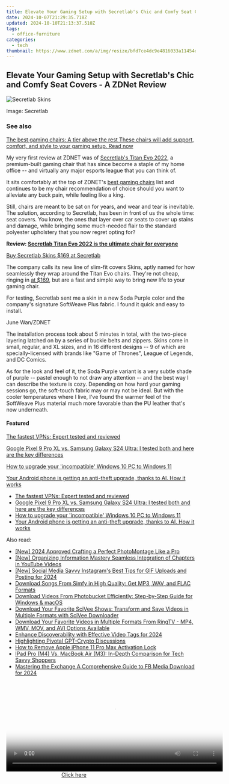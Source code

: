 ```yaml
---
title: Elevate Your Gaming Setup with Secretlab's Chic and Comfy Seat Covers - A ZDNet Review
date: 2024-10-07T21:29:35.718Z
updated: 2024-10-10T21:13:37.510Z
tags:
  - office-furniture
categories:
  - tech
thumbnail: https://www.zdnet.com/a/img/resize/bfd7ce4dc9e4816033a11454d6d302b7b583bdb3/2022/11/03/20a64c6b-8ef3-41aa-b688-6e95d1a52093/4057660-secretlab-skins.jpg?width=170&height=96&fit=crop&auto=webp
---
```


## Elevate Your Gaming Setup with Secretlab's Chic and Comfy Seat Covers - A ZDNet Review

![Secretlab Skins](https://www.zdnet.com/a/img/resize/a124e01e9a9ac20bb4dd364ebd651626f1ccba91/2022/11/03/20a64c6b-8ef3-41aa-b688-6e95d1a52093/4057660-secretlab-skins.jpg?auto=webp&width=1280)

Image: Secretlab

### See also

[The best gaming chairs: A tier above the rest These chairs will add support, comfort, and style to your gaming setup.  Read now](https://www.zdnet.com/article/best-gaming-chair/)

My very first review at ZDNET was of [Secretlab's Titan Evo 2022](https://oc.brcclx.com/t?lid=26675287&tid=zd-%5F%5FCOM%5FCLICK%5FID%5F%5F-dtp), a premium-built gaming chair that has since become a staple of my home office -- and virtually any major esports league that you can think of. 

It sits comfortably at the top of ZDNET's [best gaming chairs](https://www.zdnet.com/home-and-office/home-entertainment/best-gaming-chair/) list and continues to be my chair recommendation of choice should you want to alleviate any back pain, while feeling like a king. 

Still, chairs are meant to be sat on for years, and wear and tear is inevitable. The solution, according to Secretlab, has been in front of us the whole time: seat covers. You know, the ones that layer over car seats to cover up stains and damage, while bringing some much-needed flair to the standard polyester upholstery that you now regret opting for?

**Review: [Secretlab Titan Evo 2022 is the ultimate chair for everyone](https://www.zdnet.com/home-and-office/home-entertainment/secretlab-titan-evo-2022-series-gaming-chair-review/)**

[Buy Secretlab Skins $169 at Secretlab](https://oc.brcclx.com/t?lid=26675287&tid=zd-%5F%5FCOM%5FCLICK%5FID%5F%5F-dtp)

The company calls its new line of slim-fit covers Skins, aptly named for how seamlessly they wrap around the Titan Evo chairs. They're not cheap, ringing in [at $169](https://oc.brcclx.com/t?lid=26675287&tid=zd-%5F%5FCOM%5FCLICK%5FID%5F%5F-dtp), but are a fast and simple way to bring new life to your gaming chair.

For testing, Secretlab sent me a skin in a new Soda Purple color and the company's signature SoftWeave Plus fabric. I found it quick and easy to install.

June Wan/ZDNET

The installation process took about 5 minutes in total, with the two-piece layering latched on by a series of buckle belts and zippers. Skins come in small, regular, and XL sizes, and in 16 different designs -- 9 of which are specially-licensed with brands like "Game of Thrones", League of Legends, and DC Comics. 

As for the look and feel of it, the Soda Purple variant is a very subtle shade of purple -- pastel enough to not draw any attention -- and the best way I can describe the texture is cozy. Depending on how hard your gaming sessions go, the soft-touch fabric may or may not be ideal. But with the cooler temperatures where I live, I've found the warmer feel of the SoftWeave Plus material much more favorable than the PU leather that's now underneath. 

#### Featured

[The fastest VPNs: Expert tested and reviewed](https://www.zdnet.com/article/fastest-vpn/ "The fastest VPNs: Expert tested and reviewed")

[Google Pixel 9 Pro XL vs. Samsung Galaxy S24 Ultra: I tested both and here are the key differences](https://www.zdnet.com/article/google-pixel-9-pro-xl-vs-samsung-galaxy-s24-ultra/ "Google Pixel 9 Pro XL vs. Samsung Galaxy S24 Ultra: I tested both and here are the key differences")

[How to upgrade your 'incompatible' Windows 10 PC to Windows 11](https://www.zdnet.com/article/how-to-upgrade-your-incompatible-windows-10-pc-to-windows-11/ "How to upgrade your 'incompatible' Windows 10 PC to Windows 11")

[Your Android phone is getting an anti-theft upgrade, thanks to AI. How it works](https://www.zdnet.com/article/your-android-phone-is-getting-an-anti-theft-upgrade-thanks-to-ai-how-it-works/ "Your Android phone is getting an anti-theft upgrade, thanks to AI. How it works")

* [The fastest VPNs: Expert tested and reviewed](https://www.zdnet.com/article/fastest-vpn/ "The fastest VPNs: Expert tested and reviewed")
* [Google Pixel 9 Pro XL vs. Samsung Galaxy S24 Ultra: I tested both and here are the key differences](https://www.zdnet.com/article/google-pixel-9-pro-xl-vs-samsung-galaxy-s24-ultra/ "Google Pixel 9 Pro XL vs. Samsung Galaxy S24 Ultra: I tested both and here are the key differences")
* [How to upgrade your 'incompatible' Windows 10 PC to Windows 11](https://www.zdnet.com/article/how-to-upgrade-your-incompatible-windows-10-pc-to-windows-11/ "How to upgrade your 'incompatible' Windows 10 PC to Windows 11")
* [Your Android phone is getting an anti-theft upgrade, thanks to AI. How it works](https://www.zdnet.com/article/your-android-phone-is-getting-an-anti-theft-upgrade-thanks-to-ai-how-it-works/ "Your Android phone is getting an anti-theft upgrade, thanks to AI. How it works")

<ins class="adsbygoogle"
     style="display:block"
     data-ad-format="autorelaxed"
     data-ad-client="ca-pub-7571918770474297"
     data-ad-slot="1223367746"></ins>

<ins class="adsbygoogle"
     style="display:block"
     data-ad-client="ca-pub-7571918770474297"
     data-ad-slot="8358498916"
     data-ad-format="auto"
     data-full-width-responsive="true"></ins>

<span class="atpl-alsoreadstyle">Also read:</span>
<div><ul>
<li><a href="https://fox-direct.techidaily.com/new-2024-approved-crafting-a-perfect-photomontage-like-a-pro/"><u>[New] 2024 Approved Crafting a Perfect PhotoMontage Like a Pro</u></a></li>
<li><a href="https://youtube-blog.techidaily.com/rganizing-information-mastery-seamless-integration-of-chapters-in-youtube-videos/"><u>[New] Organizing Information Mastery Seamless Integration of Chapters in YouTube Videos</u></a></li>
<li><a href="https://instagram-video-recordings.techidaily.com/new-social-media-savvy-instagrams-best-tips-for-gif-uploads-and-posting-for-2024/"><u>[New] Social Media Savvy Instagram's Best Tips for GIF Uploads and Posting for 2024</u></a></li>
<li><a href="https://win-bits.techidaily.com/download-songs-from-simfy-in-high-quality-get-mp3-wav-and-flac-formats/"><u>Download Songs From Simfy in High Quality: Get MP3, WAV, and FLAC Formats</u></a></li>
<li><a href="https://win-bits.techidaily.com/download-videos-from-photobucket-efficiently-step-by-step-guide-for-windows-and-macos/"><u>Download Videos From Photobucket Efficiently: Step-by-Step Guide for Windows & macOS</u></a></li>
<li><a href="https://win-bits.techidaily.com/download-your-favorite-scivee-shows-transform-and-save-videos-in-multiple-formats-with-scivee-downloader/"><u>Download Your Favorite SciVee Shows: Transform and Save Videos in Multiple Formats with SciVee Downloader</u></a></li>
<li><a href="https://win-bits.techidaily.com/download-your-favorite-videos-in-multiple-formats-from-ringtv-mp4-wmv-mov-and-avi-options-available/"><u>Download Your Favorite Videos in Multiple Formats From RingTV - MP4, WMV, MOV, and AVI Options Available</u></a></li>
<li><a href="https://youtube-video-recordings.techidaily.com/enhance-discoverability-with-effective-video-tags-for-2024/"><u>Enhance Discoverability with Effective Video Tags for 2024</u></a></li>
<li><a href="https://tech-hub.techidaily.com/highlighting-pivotal-gpt-crypto-discussions/"><u>Highlighting Pivotal GPT-Crypto Discussions</u></a></li>
<li><a href="https://activate-lock.techidaily.com/how-to-remove-apple-iphone-11-pro-max-activation-lock-by-drfone-ios/"><u>How to Remove Apple iPhone 11 Pro Max Activation Lock</u></a></li>
<li><a href="https://techtrends.techidaily.com/ipad-pro-m4-vs-macbook-air-m3-in-depth-comparison-for-tech-savvy-shoppers/"><u>IPad Pro (M4) Vs. MacBook Air (M3): In-Depth Comparison for Tech Savvy Shoppers</u></a></li>
<li><a href="https://facebook-video-content.techidaily.com/mastering-the-exchange-a-comprehensive-guide-to-fb-media-download-for-2024/"><u>Mastering the Exchange A Comprehensive Guide to FB Media Download for 2024</u></a></li>
</ul></div>

<!-- affiliate ads begin -->
<span id="1983584">
					<video width="576" height="240" style="cursor:pointer"
           poster="//a.impactradius-go.com/display-clicktoplayimage/1983584.png"
           onclick="if(!this.playClicked){this.play();this.setAttribute('controls',true);this.playClicked=true;}">
	   <source src="//a.impactradius-go.com/display-ad/22993-1983584">
	   <img src="//a.impactradius-go.com/display-clicktoplayimage/1983584.png" style="border: none; height: 100%; width: 100%; object-fit: contain">
	</video>
	<div style="width:360px;text-align:center"><a href="javascript:window.open(decodeURIComponent('https%3A%2F%2Fhomestyler.sjv.io%2Fc%2F5597632%2F1983584%2F22993'), '_blank');void(0);">Click here</a></div>
</span>
<img height="0" width="0" src="https://imp.pxf.io/i/5597632/1983584/22993" style="position:absolute;visibility:hidden;" border="0" />
<!-- affiliate ads end -->

